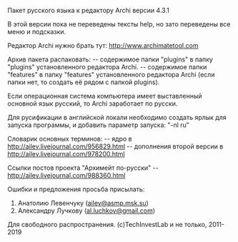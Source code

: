 Пакет русского языка к редактору Archi версии 4.3.1


В этой версии пока не переведены тексты help, но зато переведены все меню и подсказки.

Редактор Archi нужно брать тут: http://www.archimatetool.com

Архив пакета распаковать:
-- содержимое папки "plugins" в папку "plugins" установленного редактора Archi. 
-- содержимое папки "features" в папку "features" установленного редактора Archi (если папки нет, то создать её рядом с папкой plugins).

Если операционная система компьютера имеет выставленный основной язык русский, то Archi заработает по русски.

Для русификации в английской локали необходимо создать ярлык для запуска программы, и добавить параметр запуска: "-nl ru"

Словарик основных терминов:
-- ядро в http://ailev.livejournal.com/956829.html
-- дополнения второй версии в http://ailev.livejournal.com/978200.html

Ссылки постов проекта "Архимейт по-русски" -- http://ailev.livejournal.com/988360.html

Ошибки и предложения просьба присылать:
 1. Анатолию Левенчуку (ailev@asmp.msk.su)
 1. Александру Лучкову (al.luchkov@gmail.com)


Для свободного распространения.
(с)TechInvestLab и не только, 2011-2019
